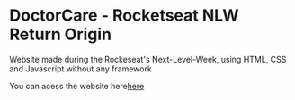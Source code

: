 # DoctorCare - Rocketseat NLW Return Origin

<p>Website made during the Rockeseat's Next-Level-Week, using HTML, CSS and Javascript without any framework</p>
<p>You can acess the website here<a href="https://jvmoraiscb.github.io/NLW-Return-Origin/">here</a></p>
